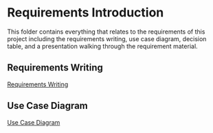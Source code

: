 # Requirements Introduction
This folder contains everything that relates to the requirements of this project including the requirements writing, use case diagram, decision table, and a presentation walking through the requirement material.
## Requirements Writing 
[Requirements Writing](RequirementsFinal.md)
## Use Case Diagram
[Use Case Diagram](UMLDiagram.png)
